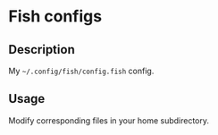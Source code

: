 # Fish configs

## Description

My `~/.config/fish/config.fish` config.

## Usage

Modify corresponding files in your home subdirectory.
